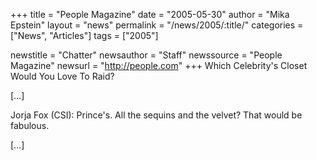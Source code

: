 +++
title = "People Magazine"
date = "2005-05-30"
author = "Mika Epstein"
layout = "news"
permalink = "/news/2005/:title/"
categories = ["News", "Articles"]
tags = ["2005"]

newstitle = "Chatter"
newsauthor = "Staff"
newssource = "People Magazine"
newsurl = "http://people.com"
+++
Which Celebrity's Closet Would You Love To Raid? 

[...]

Jorja Fox (CSI): Prince's. All the sequins and the velvet? That would be fabulous.

[...]

